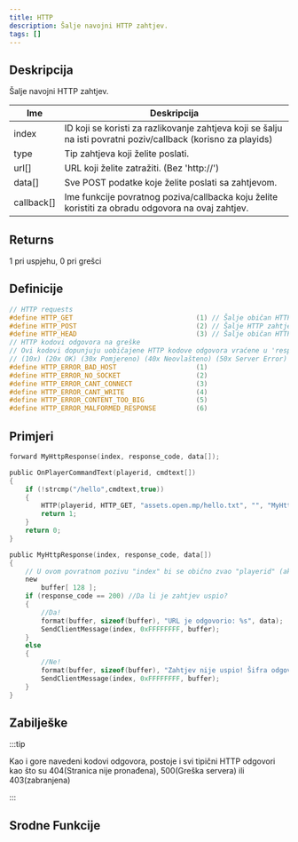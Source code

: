 ```yaml
---
title: HTTP
description: Šalje navojni HTTP zahtjev.
tags: []
---
```


## Deskripcija

Šalje navojni HTTP zahtjev.

| Ime        | Deskripcija                                                                                                    |
| ---------- | -------------------------------------------------------------------------------------------------------------- |
| index      | ID koji se koristi za razlikovanje zahtjeva koji se šalju na isti povratni poziv/callback (korisno za playids) |
| type       | Tip zahtjeva koji želite poslati.                                                                              |
| url[]      | URL koji želite zatražiti. (Bez 'http://')                                                                     |
| data[]     | Sve POST podatke koje želite poslati sa zahtjevom.                                                             |
| callback[] | Ime funkcije povratnog poziva/callbacka koju želite koristiti za obradu odgovora na ovaj zahtjev.              |

## Returns

1 pri uspjehu, 0 pri grešci

## Definicije

```c
// HTTP requests
#define HTTP_GET                               (1) // Šalje običan HTTP zahtjev.
#define HTTP_POST                              (2) // Šalje HTTP zahtjev s POST podacima.
#define HTTP_HEAD                              (3) // Šalje običan HTTP zahtjev, ali zanemaruje sve podatke o odgovoru - vraća samo kod odgovora.
// HTTP kodovi odgovora na greške
// Ovi kodovi dopunjuju uobičajene HTTP kodove odgovora vraćene u 'response_code'
// (10x) (20x OK) (30x Pomjereno) (40x Neovlašteno) (50x Server Error)
#define HTTP_ERROR_BAD_HOST                    (1)
#define HTTP_ERROR_NO_SOCKET                   (2)
#define HTTP_ERROR_CANT_CONNECT                (3)
#define HTTP_ERROR_CANT_WRITE                  (4)
#define HTTP_ERROR_CONTENT_TOO_BIG             (5)
#define HTTP_ERROR_MALFORMED_RESPONSE          (6)
```

## Primjeri

```c
forward MyHttpResponse(index, response_code, data[]);

public OnPlayerCommandText(playerid, cmdtext[])
{
    if (!strcmp("/hello",cmdtext,true))
    {
        HTTP(playerid, HTTP_GET, "assets.open.mp/hello.txt", "", "MyHttpResponse");
        return 1;
    }
    return 0;
}

public MyHttpResponse(index, response_code, data[])
{
    // U ovom povratnom pozivu "index" bi se obično zvao "playerid" (ako ga već niste dobili :))
    new
        buffer[ 128 ];
    if (response_code == 200) //Da li je zahtjev uspio?
    {
        //Da!
        format(buffer, sizeof(buffer), "URL je odgovorio: %s", data);
        SendClientMessage(index, 0xFFFFFFFF, buffer);
    }
    else
    {
        //Ne!
        format(buffer, sizeof(buffer), "Zahtjev nije uspio! Šifra odgovora bila je: %d", response_code);
        SendClientMessage(index, 0xFFFFFFFF, buffer);
    }
}
```

## Zabilješke

:::tip

Kao i gore navedeni kodovi odgovora, postoje i svi tipični HTTP odgovori kao što su 404(Stranica nije pronađena), 500(Greška servera) ili 403(zabranjena)

:::

## Srodne Funkcije
